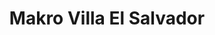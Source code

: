 ---
title: "Makro Villa El Salvador"
url: /villa-el-salvador/makro-villa-el-salvador/
shop: mayorista
---